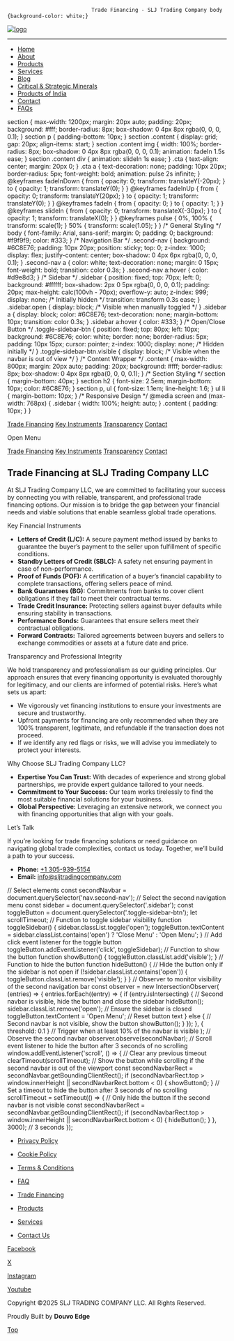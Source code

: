                                Trade Financing - SLJ Trading Company body {background-color: white;}

[![logo](https://sljtradingcompany.b-cdn.net/pics/slj-logo.png)](index.html)

* * *

*   [Home](index.html)
*   [About](about.html)
*   [Products](products.html)
*   [Services](services.html)
*   [Blog](blog.html)
*   [Critical & Strategic Minerals](critical-strategic-minerals.html)
*   [Products of India](products-of-india.html)
*   [Contact](contact.html)
*   [FAQs](faq.html)

section { max-width: 1200px; margin: 20px auto; padding: 20px; background: #fff; border-radius: 8px; box-shadow: 0 4px 8px rgba(0, 0, 0, 0.1); } section p { padding-bottom: 10px; } section .content { display: grid; gap: 20px; align-items: start; } section .content img { width: 100%; border-radius: 8px; box-shadow: 0 4px 8px rgba(0, 0, 0, 0.1); animation: fadeIn 1.5s ease; } section .content div { animation: slideIn 1s ease; } .cta { text-align: center; margin: 20px 0; } .cta a { text-decoration: none; padding: 10px 20px; border-radius: 5px; font-weight: bold; animation: pulse 2s infinite; } @keyframes fadeInDown { from { opacity: 0; transform: translateY(-20px); } to { opacity: 1; transform: translateY(0); } } @keyframes fadeInUp { from { opacity: 0; transform: translateY(20px); } to { opacity: 1; transform: translateY(0); } } @keyframes fadeIn { from { opacity: 0; } to { opacity: 1; } } @keyframes slideIn { from { opacity: 0; transform: translateX(-30px); } to { opacity: 1; transform: translateX(0); } } @keyframes pulse { 0%, 100% { transform: scale(1); } 50% { transform: scale(1.05); } } /\* General Styling \*/ body { font-family: Arial, sans-serif; margin: 0; padding: 0; background: #f9f9f9; color: #333; } /\* Navigation Bar \*/ .second-nav { background: #6C8E76; padding: 10px 20px; position: sticky; top: 0; z-index: 1000; display: flex; justify-content: center; box-shadow: 0 4px 6px rgba(0, 0, 0, 0.1); } .second-nav a { color: white; text-decoration: none; margin: 0 15px; font-weight: bold; transition: color 0.3s; } .second-nav a:hover { color: #d9e8d3; } /\* Sidebar \*/ .sidebar { position: fixed; top: 70px; left: 0; background: #ffffff; box-shadow: 2px 0 5px rgba(0, 0, 0, 0.1); padding: 20px; max-height: calc(100vh - 70px); overflow-y: auto; z-index: 999; display: none; /\* Initially hidden \*/ transition: transform 0.3s ease; } .sidebar.open { display: block; /\* Visible when manually toggled \*/ } .sidebar a { display: block; color: #6C8E76; text-decoration: none; margin-bottom: 10px; transition: color 0.3s; } .sidebar a:hover { color: #333; } /\* Open/Close Button \*/ .toggle-sidebar-btn { position: fixed; top: 80px; left: 10px; background: #6C8E76; color: white; border: none; border-radius: 5px; padding: 10px 15px; cursor: pointer; z-index: 1000; display: none; /\* Hidden initially \*/ } .toggle-sidebar-btn.visible { display: block; /\* Visible when the navbar is out of view \*/ } /\* Content Wrapper \*/ .content { max-width: 800px; margin: 20px auto; padding: 20px; background: #fff; border-radius: 8px; box-shadow: 0 4px 8px rgba(0, 0, 0, 0.1); } /\* Section Styling \*/ section { margin-bottom: 40px; } section h2 { font-size: 2.5em; margin-bottom: 10px; color: #6C8E76; } section p, ul { font-size: 1.1em; line-height: 1.6; } ul li { margin-bottom: 10px; } /\* Responsive Design \*/ @media screen and (max-width: 768px) { .sidebar { width: 100%; height: auto; } .content { padding: 10px; } }

[Trade Financing](#trade-financing) [Key Instruments](#key-instruments) [Transparency](#transparency) [Contact](#contact)

Open Menu

[Trade Financing](#trade-financing) [Key Instruments](#key-instruments) [Transparency](#transparency) [Contact](#contact)

Trade Financing at SLJ Trading Company LLC
------------------------------------------

At SLJ Trading Company LLC, we are committed to facilitating your success by connecting you with reliable, transparent, and professional trade financing options. Our mission is to bridge the gap between your financial needs and viable solutions that enable seamless global trade operations.

Key Financial Instruments

*   **Letters of Credit (L/C):** A secure payment method issued by banks to guarantee the buyer’s payment to the seller upon fulfillment of specific conditions.
*   **Standby Letters of Credit (SBLC):** A safety net ensuring payment in case of non-performance.
*   **Proof of Funds (POF):** A certification of a buyer’s financial capability to complete transactions, offering sellers peace of mind.
*   **Bank Guarantees (BG):** Commitments from banks to cover client obligations if they fail to meet their contractual terms.
*   **Trade Credit Insurance:** Protecting sellers against buyer defaults while ensuring stability in transactions.
*   **Performance Bonds:** Guarantees that ensure sellers meet their contractual obligations.
*   **Forward Contracts:** Tailored agreements between buyers and sellers to exchange commodities or assets at a future date and price.

Transparency and Professional Integrity

We hold transparency and professionalism as our guiding principles. Our approach ensures that every financing opportunity is evaluated thoroughly for legitimacy, and our clients are informed of potential risks. Here’s what sets us apart:

*   We vigorously vet financing institutions to ensure your investments are secure and trustworthy.
*   Upfront payments for financing are only recommended when they are 100% transparent, legitimate, and refundable if the transaction does not proceed.
*   If we identify any red flags or risks, we will advise you immediately to protect your interests.

Why Choose SLJ Trading Company LLC?

*   **Expertise You Can Trust:** With decades of experience and strong global partnerships, we provide expert guidance tailored to your needs.
*   **Commitment to Your Success:** Our team works tirelessly to find the most suitable financial solutions for your business.
*   **Global Perspective:** Leveraging an extensive network, we connect you with financing opportunities that align with your goals.

Let’s Talk

If you’re looking for trade financing solutions or need guidance on navigating global trade complexities, contact us today. Together, we’ll build a path to your success.

*   **Phone:** [+1 305-939-5154](tel:+13059395154)
*   **Email:** [info@sljtradingcompany.com](mailto:info@sljtradingcompany.com)

// Select elements const secondNavbar = document.querySelector('nav.second-nav'); // Select the second navigation menu const sidebar = document.querySelector('.sidebar'); const toggleButton = document.querySelector('.toggle-sidebar-btn'); let scrollTimeout; // Function to toggle sidebar visibility function toggleSidebar() { sidebar.classList.toggle('open'); toggleButton.textContent = sidebar.classList.contains('open') ? 'Close Menu' : 'Open Menu'; } // Add click event listener for the toggle button toggleButton.addEventListener('click', toggleSidebar); // Function to show the button function showButton() { toggleButton.classList.add('visible'); } // Function to hide the button function hideButton() { // Hide the button only if the sidebar is not open if (!sidebar.classList.contains('open')) { toggleButton.classList.remove('visible'); } } // Observer to monitor visibility of the second navigation bar const observer = new IntersectionObserver( (entries) => { entries.forEach((entry) => { if (entry.isIntersecting) { // Second navbar is visible, hide the button and close the sidebar hideButton(); sidebar.classList.remove('open'); // Ensure the sidebar is closed toggleButton.textContent = 'Open Menu'; // Reset button text } else { // Second navbar is not visible, show the button showButton(); } }); }, { threshold: 0.1 } // Trigger when at least 10% of the navbar is visible ); // Observe the second navbar observer.observe(secondNavbar); // Scroll event listener to hide the button after 3 seconds of no scrolling window.addEventListener('scroll', () => { // Clear any previous timeout clearTimeout(scrollTimeout); // Show the button while scrolling if the second navbar is out of the viewport const secondNavbarRect = secondNavbar.getBoundingClientRect(); if (secondNavbarRect.top > window.innerHeight || secondNavbarRect.bottom < 0) { showButton(); } // Set a timeout to hide the button after 3 seconds of no scrolling scrollTimeout = setTimeout(() => { // Only hide the button if the second navbar is not visible const secondNavbarRect = secondNavbar.getBoundingClientRect(); if (secondNavbarRect.top > window.innerHeight || secondNavbarRect.bottom < 0) { hideButton(); } }, 3000); // 3 seconds });

*   [Privacy Policy](privacy.html)
*   [Cookie Policy](cookies.html)
*   [Terms & Conditions](terms.html)
*   [FAQ](faq.html)

*   [Trade Financing](trade-financing.html)
*   [Products](products.html)
*   [Services](services.html)
*   [Contact Us](contact.html)

[Facebook](https://www.facebook.com/indonez)

[X](https://twitter.com/indonez_tw)

[Instagram](https://www.instagram.com/indonez_ig)

[Youtube](#some-link)

Copyright ©2025 SLJ TRADING COMPANY LLC. All Rights Reserved.

Proudly Built by **Douvo Edge**

[Top](#)